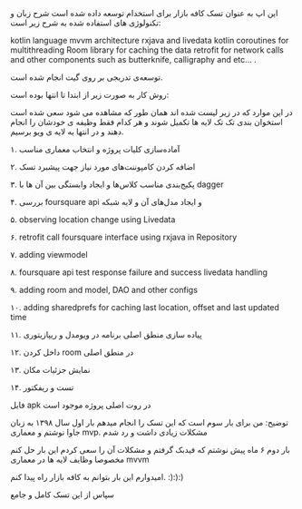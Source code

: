 این اپ به عنوان تسک کافه بازار برای استخدام توسعه داده شده است
شرح زبان و تکنولوژی های استفاده شده به شرح زیر است:

kotlin language
mvvm architecture
rxjava and livedata
kotlin coroutines for multithreading
Room library for caching the data
retrofit for network calls
and other components such as butterknife, calligraphy and etc... .

توسعه‌ی تدریجی بر روی گیت انجام شده است.

روش کار به صورت زیر از ابتدا تا انتها بوده است:

در این موارد که در زیر لیست شده اند همان طور که مشاهده می شود سعی شده است استخوان بندی تک تک لایه ها تکمیل شوند و هر کدام فقط وظیفه ی خودشان را انجام دهند و در انتها به لایه ی ویو برسیم.

۱. آماده‌سازی کلیات پروژه و انتخاب معماری مناسب

۲. اضافه کردن کامپوننت‌های مورد نیاز جهت پیشبرد تسک

۳. پکیج‌بندی مناسب کلاس‌ها و ایجاد وابستگی بین آن ها با dagger

۴. بررسی foursquare api و ایجاد مدل‌های آن و لایه شبکه

۵. observing location change using Livedata

۶. retrofit call foursquare interface using rxjava in Repository

۷. adding viewmodel

۸. foursquare api test response failure and success livedata handling

۹. adding room and model, DAO and other configs

۱۰. adding sharedprefs for caching last location, offset and last updated time

۱۱. پیاده سازی منطق اصلی برنامه در ویومدل و ریپازیتوری

۱۲. داخل کردن room  در منطق اصلی

۱۳. نمایش جزئیات مکان

۱۴. تست و ریفکتور

فایل apk در روت اصلی پروژه موجود است


توضیح:
من برای بار سوم است که این تسک را انجام میدهم
بار اول سال ۱۳۹۸ به زبان جاوا نوشتم و معماری mvp. مشکلات زیادی داشت و رد شدم

بار دوم ۶ ماه پیش نوشتم که فیدبک گرفتم و مشکلات آن را سعی کردم این بار حل کنم مخصوصا وظایف لایه ها در معماری mvvm

امیدوارم این بار بتوانم به کافه بازار راه پیدا کنم. :):):)



سپاس از این تسک کامل و جامع
